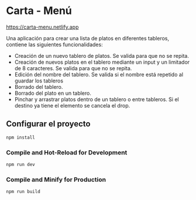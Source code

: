 # Carta - Menú
https://carta-menu.netlify.app

Una aplicación para crear una lista de platos en diferentes tableros, contiene las siguientes funcionalidades:
 
- Creación de un nuevo tablero de platos. Se valida para que no se repita.
- Creación de nuevos platos en el tablero mediante un input y un limitador de 8 caracteres. Se valida para que no se repita.
- Edición del nombre del tablero. Se valida si el nombre está repetido al guardar los tableros
- Borrado del tablero.
- Borrado del plato en un tablero.
- Pinchar y arrastrar platos dentro de un tablero o entre tableros. Si el destino ya tiene el elemento se cancela el drop.

## Configurar el proyecto

```sh
npm install
```

### Compile and Hot-Reload for Development

```sh
npm run dev
```

### Compile and Minify for Production

```sh
npm run build
```